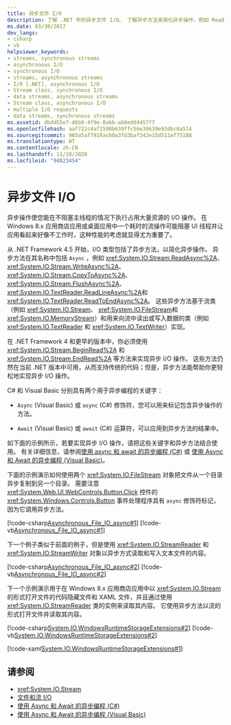 ```yaml
---
title: 异步文件 I/O
description: 了解 .NET 中的异步文件 I/O。 了解异步方法来简化异步操作，例如 ReadAsync、WriteAsync 等。
ms.date: 03/30/2017
dev_langs:
- csharp
- vb
helpviewer_keywords:
- streams, synchronous streams
- asynchronous I/O
- synchronous I/O
- streams, asynchronous streams
- I/O [.NET], asynchronous I/O
- Stream class, synchronous I/O
- data streams, asynchronous streams
- Stream class, asynchronous I/O
- multiple I/O requests
- data streams, synchronous streams
ms.assetid: dbdd55e7-d6b9-4f9e-8abb-ab0edd4457f7
ms.openlocfilehash: aaf722c4af1598b639ffc56e30639e93dbc8a514
ms.sourcegitcommit: 965a5af7918acb0a3fd3baf342e15d511ef75188
ms.translationtype: HT
ms.contentlocale: zh-CN
ms.lasthandoff: 11/18/2020
ms.locfileid: "94823454"
---
```

# <a name="asynchronous-file-io"></a>异步文件 I/O

异步操作使您能在不阻塞主线程的情况下执行占用大量资源的 I/O 操作。 在 Windows 8.x 应用商店应用或桌面应用中一个耗时的流操作可能阻塞 UI 线程并让应用看起来好像不工作时，这种性能的考虑就显得尤为重要了。

从 .NET Framework 4.5 开始，I/O 类型包括了异步方法，以简化异步操作。 异步方法在其名称中包括 `Async` ，例如 <xref:System.IO.Stream.ReadAsync%2A>、 <xref:System.IO.Stream.WriteAsync%2A>、 <xref:System.IO.Stream.CopyToAsync%2A>、 <xref:System.IO.Stream.FlushAsync%2A>、 <xref:System.IO.TextReader.ReadLineAsync%2A>和 <xref:System.IO.TextReader.ReadToEndAsync%2A>。 这些异步方法基于流类（例如 <xref:System.IO.Stream>、 <xref:System.IO.FileStream>和 <xref:System.IO.MemoryStream>）和用来向流中读出或写入数据的类（例如 <xref:System.IO.TextReader> 和 <xref:System.IO.TextWriter>）实现。

在 .NET Framework 4 和更早的版本中，你必须使用 <xref:System.IO.Stream.BeginRead%2A> 和 <xref:System.IO.Stream.EndRead%2A> 等方法来实现异步 I/O 操作。 这些方法仍然在当前 .NET 版本中可用，从而支持传统的代码；但是，异步方法能帮助你更轻松地实现异步 I/O 操作。

C# 和 Visual Basic 分别具有两个用于异步编程的关键字：

- `Async` (Visual Basic) 或 `async` (C#) 修饰符，您可以用来标记包含异步操作的方法。

- `Await` (Visual Basic) 或 `await` (C#) 运算符，可以应用到异步方法的结果中。

如下面的示例所示，若要实现异步 I/O 操作，请把这些关键字和异步方法结合使用。 有关详细信息，请参阅[使用 async 和 await 的异步编程 (C#)](../../csharp/programming-guide/concepts/async/index.md) 或 [使用 Async 和 Await 的异步编程 (Visual Basic)](../../visual-basic/programming-guide/concepts/async/index.md)。

下面的示例演示如何使用两个 <xref:System.IO.FileStream> 对象把文件从一个目录异步复制到另一个目录。 需要注意 <xref:System.Web.UI.WebControls.Button.Click> 控件的 <xref:System.Windows.Controls.Button> 事件处理程序具有 `async` 修饰符标记，因为它调用异步方法。

[!code-csharp[Asynchronous_File_IO_async#1](../../../samples/snippets/csharp/VS_Snippets_CLR/Asynchronous_File_IO_async/cs/example.cs#1)]
[!code-vb[Asynchronous_File_IO_async#1](../../../samples/snippets/visualbasic/VS_Snippets_CLR/Asynchronous_File_IO_async/vb/example.vb#1)]

下一个例子类似于前面的例子，但是使用 <xref:System.IO.StreamReader> 和 <xref:System.IO.StreamWriter> 对象以异步方式读取和写入文本文件的内容。

[!code-csharp[Asynchronous_File_IO_async#2](../../../samples/snippets/csharp/VS_Snippets_CLR/Asynchronous_File_IO_async/cs/example2.cs#2)]
[!code-vb[Asynchronous_File_IO_async#2](../../../samples/snippets/visualbasic/VS_Snippets_CLR/Asynchronous_File_IO_async/vb/example2.vb#2)]

下一个示例演示用于在 Windows 8.x 应用商店应用中以 <xref:System.IO.Stream> 的形式打开文件的代码隐藏文件和 XAML 文件，并且通过使用 <xref:System.IO.StreamReader> 类的实例来读取其内容。 它使用异步方法以流的形式打开文件并读取其内容。

[!code-csharp[System.IO.WindowsRuntimeStorageExtensions#2](../../../samples/snippets/csharp/VS_Snippets_CLR_System/system.io.windowsruntimestorageextensions/cs/blankpage.xaml.cs#2)]
[!code-vb[System.IO.WindowsRuntimeStorageExtensions#2](../../../samples/snippets/visualbasic/VS_Snippets_CLR_System/system.io.windowsruntimestorageextensions/vb/blankpage.xaml.vb#2)]

[!code-xaml[System.IO.WindowsRuntimeStorageExtensions#1](../../../samples/snippets/csharp/VS_Snippets_CLR_System/system.io.windowsruntimestorageextensions/cs/blankpage.xaml#1)]

## <a name="see-also"></a>请参阅

- <xref:System.IO.Stream>
- [文件和流 I/O](index.md)
- [使用 Async 和 Await 的异步编程 (C#)](../../csharp/programming-guide/concepts/async/index.md)
- [使用 Async 和 Await 的异步编程 (Visual Basic)](../../visual-basic/programming-guide/concepts/async/index.md)
